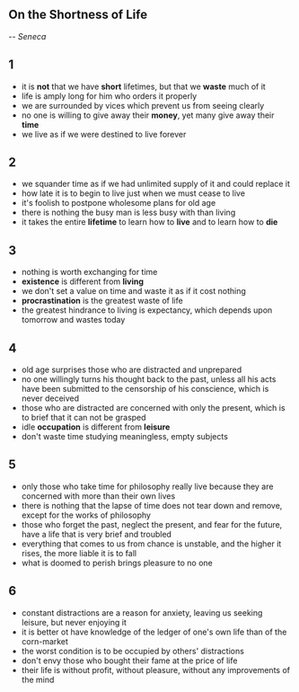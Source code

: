 ## On the Shortness of Life
-- *Seneca*


## 1
- it is **not** that we have **short** lifetimes, but that we **waste** much of it
- life is amply long for him who orders it properly
- we are surrounded by vices which prevent us from seeing clearly
- no one is willing to give away their **money**, yet many give away their **time**
- we live as if we were destined to live forever


## 2
- we squander time as if we had unlimited supply of it and could replace it
- how late it is to begin to live just when we must cease to live
- it's foolish to postpone wholesome plans for old age
- there is nothing the busy man is less busy with than living
- it takes the entire **lifetime** to learn how to **live** and to learn how to **die**


## 3
- nothing is worth exchanging for time
- **existence** is different from **living**
- we don't set a value on time and waste it as if it cost nothing
- **procrastination** is the greatest waste of life
- the greatest hindrance to living is expectancy, which depends upon tomorrow and wastes today


## 4
- old age surprises those who are distracted and unprepared
- no one willingly turns his thought back to the past, unless all his acts have been submitted to the censorship of his conscience, which is never deceived
- those who are distracted are concerned with only the present, which is to brief that it can not be grasped
- idle **occupation** is different from **leisure**
- don't waste time studying meaningless, empty subjects


## 5
- only those who take time for philosophy really live because they are concerned with more than their own lives
- there is nothing that the lapse of time does not tear down and remove, except for the works of philosophy
- those who forget the past, neglect the present, and fear for the future, have a life that is very brief and troubled
- everything that comes to us from chance is unstable, and the higher it rises, the more liable it is to fall
- what is doomed to perish brings pleasure to no one


## 6
- constant distractions are a reason for anxiety, leaving us seeking leisure, but never enjoying it
- it is better ot have knowledge of the ledger of one's own life than of the corn-market
- the worst condition is to be occupied by others' distractions
- don't envy those who bought their fame at the price of life
- their life is without profit, without pleasure, without any improvements of the mind